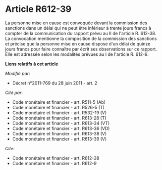 # Article R612-39

La personne mise en cause est convoquée devant la commission des sanctions dans un délai qui ne peut être inférieur à trente
jours francs à compter de la communication du rapport prévu au II de l'article R. 612-38. La convocation mentionne la
composition de la commission des sanctions et précise que la personne mise en cause dispose d'un délai de quinze jours francs
pour faire connaître par écrit ses observations sur ce rapport. Elle est adressée selon les modalités prévues au I de
l'article R. 612-9.

**Liens relatifs à cet article**

_Modifié par_:

  - Décret n°2011-769 du 28 juin 2011 - art. 2

_Cité par_:

  - Code monétaire et financier - art. R511-5 (Ab)
  - Code monétaire et financier - art. R526-5 (T)
  - Code monétaire et financier - art. R532-19 (V)
  - Code monétaire et financier - art. R613-28 (T)
  - Code monétaire et financier - art. R613-34 (VT)
  - Code monétaire et financier - art. R613-36 (VD)
  - Code monétaire et financier - art. R613-38 (V)
  - Code monétaire et financier - art. R613-39 (V)

_Cite_:

  - Code monétaire et financier - art. R612-38
  - Code monétaire et financier - art. R612-9
